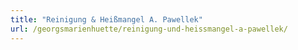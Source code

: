 ```yaml
---
title: "Reinigung & Heißmangel A. Pawellek"
url: /georgsmarienhuette/reinigung-und-heissmangel-a-pawellek/
---
```

